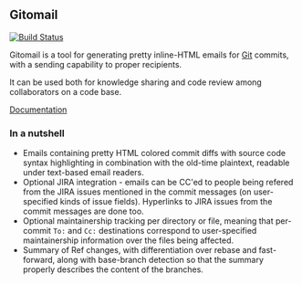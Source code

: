 ## Gitomail

[![Build Status](https://travis-ci.org/kernelim/gitomail.svg?branch=master)](https://travis-ci.org/kernelim/gitomail)

Gitomail is a tool for generating pretty inline-HTML emails for [Git](https://git-scm.com/) commits, with a sending capability to proper recipients.

It can be used both for knowledge sharing and code review among collaborators on a code base.

[Documentation](http://gitomail.kernelim.com/)

### In a nutshell

* Emails containing pretty HTML colored commit diffs with source code syntax highlighting
  in combination with the old-time plaintext, readable under text-based email readers.
* Optional JIRA integration - emails can be CC'ed to people being refered from the JIRA issues
  mentioned in the commit messages (on user-specified kinds of issue fields).
  Hyperlinks to JIRA issues from the commit messages are done too.
* Optional maintainership tracking per directory or file, meaning that per-commit `To:` and `Cc:`
  destinations correspond to user-specified maintainership information over the files being affected.
* Summary of Ref changes, with differentiation over rebase and fast-forward, along with base-branch
  detection so that the summary properly describes the content of the branches.
